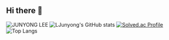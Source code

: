 ## Hi there 👋
![JUNYONG LEE](https://capsule-render.vercel.app/api?type=JUNYONG%20LEE&height=200&text=Waving!&fontAlign=80&fontAlignY=40&color=gradient)
![LJunyong's GitHub stats](https://github-readme-stats.vercel.app/api?username=LJunyong&show_icons=true&theme=radical)
[![Solved.ac Profile](http://mazassumnida.wtf/api/generate_badge?boj=mastermath)](https://solved.ac/mastermath)
![Top Langs](https://github-readme-stats.vercel.app/api/top-langs/?username=LJunyong&layout=compact)
